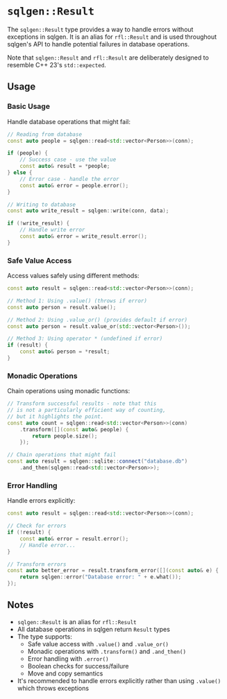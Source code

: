 # `sqlgen::Result`

The `sqlgen::Result` type provides a way to handle errors without exceptions in sqlgen. It is an alias for `rfl::Result` and is used throughout sqlgen's API to handle potential failures in database operations.

Note that `sqlgen::Result` and `rfl::Result` are deliberately designed
to resemble C++ 23's `std::expected`.

## Usage

### Basic Usage

Handle database operations that might fail:

```cpp
// Reading from database
const auto people = sqlgen::read<std::vector<Person>>(conn);

if (people) {
    // Success case - use the value
    const auto& result = *people;
} else {
    // Error case - handle the error
    const auto& error = people.error();
}

// Writing to database
const auto write_result = sqlgen::write(conn, data);

if (!write_result) {
    // Handle write error
    const auto& error = write_result.error();
}
```

### Safe Value Access

Access values safely using different methods:

```cpp
const auto result = sqlgen::read<std::vector<Person>>(conn);

// Method 1: Using .value() (throws if error)
const auto person = result.value();

// Method 2: Using .value_or() (provides default if error)
const auto person = result.value_or(std::vector<Person>());

// Method 3: Using operator * (undefined if error)
if (result) {
    const auto& person = *result;
}
```

### Monadic Operations

Chain operations using monadic functions:

```cpp
// Transform successful results - note that this
// is not a particularly efficient way of counting, 
// but it highlights the point.
const auto count = sqlgen::read<std::vector<Person>>(conn)
    .transform([](const auto& people) {
        return people.size();
    });

// Chain operations that might fail
const auto result = sqlgen::sqlite::connect("database.db")
    .and_then(sqlgen::read<std::vector<Person>>);
```

### Error Handling

Handle errors explicitly:

```cpp
const auto result = sqlgen::read<std::vector<Person>>(conn);

// Check for errors
if (!result) {
    const auto& error = result.error();
    // Handle error...
}

// Transform errors
const auto better_error = result.transform_error([](const auto& e) {
    return sqlgen::error("Database error: " + e.what());
});
```

## Notes

- `sqlgen::Result` is an alias for `rfl::Result`
- All database operations in sqlgen return `Result` types
- The type supports:
  - Safe value access with `.value()` and `.value_or()`
  - Monadic operations with `.transform()` and `.and_then()`
  - Error handling with `.error()`
  - Boolean checks for success/failure
  - Move and copy semantics
- It's recommended to handle errors explicitly rather than using `.value()` which throws exceptions
